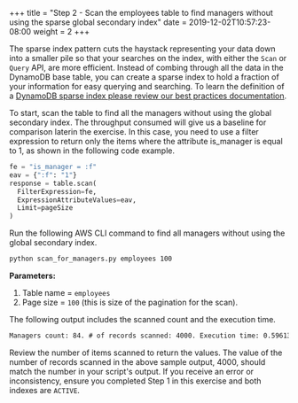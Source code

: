 +++
title = "Step 2 - Scan the employees table to find managers without using the sparse global secondary index"
date = 2019-12-02T10:57:23-08:00
weight = 2
+++

The sparse index pattern cuts the haystack representing your data down into a smaller pile so that your searches on the index, with either the `Scan` or `Query` API, are more efficient. Instead of combing through all the data in the DynamoDB base table, you can create a sparse index to hold a fraction of your information for easy querying and searching. To learn the definition of a [DynamoDB sparse index please review our best practices documentation](https://docs.aws.amazon.com/amazondynamodb/latest/developerguide/bp-indexes-general-sparse-indexes.html).

To start, scan the table to find all the managers without using the global secondary index. The throughput consumed will give us a baseline for comparison laterin the exercise. In this case, you need to use a filter expression to return only the items where the attribute is_manager is equal to 1, as shown in the following code example.
```py
fe = "is_manager = :f"
eav = {":f": "1"}
response = table.scan(
  FilterExpression=fe,
  ExpressionAttributeValues=eav,
  Limit=pageSize
)
```
Run the following AWS CLI command to find all managers without using the global secondary index.
```bash
python scan_for_managers.py employees 100
```
**Parameters:**
1. Table name = `employees`
1. Page size = `100` (this is size of the pagination for the scan).

The following output includes the scanned count and the execution time.
```txt
Managers count: 84. # of records scanned: 4000. Execution time: 0.596132993698 seconds
```
Review the number of items scanned to return the values. The value of the number of records scanned in the above sample output, 4000, should match the number in your script's output. If you receive an error or inconsistency, ensure you completed Step 1 in this exercise and both indexes are `ACTIVE`.
